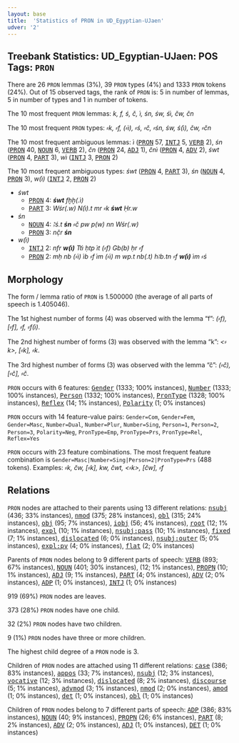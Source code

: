 ```yaml
---
layout: base
title:  'Statistics of PRON in UD_Egyptian-UJaen'
udver: '2'
---
```


## Treebank Statistics: UD_Egyptian-UJaen: POS Tags: `PRON`

There are 26 `PRON` lemmas (3%), 39 `PRON` types (4%) and 1333 `PRON` tokens (24%).
Out of 15 observed tags, the rank of `PRON` is: 5 in number of lemmas, 5 in number of types and 1 in number of tokens.

The 10 most frequent `PRON` lemmas: <em>k, f, ś, č, i҆, śn, św, śi҆, čw, čn</em>

The 10 most frequent `PRON` types:  <em>⸗k, ⸗f, (⸗i҆), ⸗ś, ⸗č, ⸗śn, św, ś(i҆), čw, ⸗čn</em>

The 10 most frequent ambiguous lemmas: <em>i҆</em> (<tt><a href="egy_ujaen-pos-PRON.html">PRON</a></tt> 57, <tt><a href="egy_ujaen-pos-INTJ.html">INTJ</a></tt> 5, <tt><a href="egy_ujaen-pos-VERB.html">VERB</a></tt> 2), <em>śn</em> (<tt><a href="egy_ujaen-pos-PRON.html">PRON</a></tt> 40, <tt><a href="egy_ujaen-pos-NOUN.html">NOUN</a></tt> 6, <tt><a href="egy_ujaen-pos-VERB.html">VERB</a></tt> 2), <em>čn</em> (<tt><a href="egy_ujaen-pos-PRON.html">PRON</a></tt> 24, <tt><a href="egy_ujaen-pos-ADJ.html">ADJ</a></tt> 1), <em>čni҆</em> (<tt><a href="egy_ujaen-pos-PRON.html">PRON</a></tt> 4, <tt><a href="egy_ujaen-pos-ADV.html">ADV</a></tt> 2), <em>śwt</em> (<tt><a href="egy_ujaen-pos-PRON.html">PRON</a></tt> 4, <tt><a href="egy_ujaen-pos-PART.html">PART</a></tt> 3), <em>wi҆</em> (<tt><a href="egy_ujaen-pos-INTJ.html">INTJ</a></tt> 3, <tt><a href="egy_ujaen-pos-PRON.html">PRON</a></tt> 2)

The 10 most frequent ambiguous types:  <em>śwt</em> (<tt><a href="egy_ujaen-pos-PRON.html">PRON</a></tt> 4, <tt><a href="egy_ujaen-pos-PART.html">PART</a></tt> 3), <em>śn</em> (<tt><a href="egy_ujaen-pos-NOUN.html">NOUN</a></tt> 4, <tt><a href="egy_ujaen-pos-PRON.html">PRON</a></tt> 3), <em>w(i҆)</em> (<tt><a href="egy_ujaen-pos-INTJ.html">INTJ</a></tt> 2, <tt><a href="egy_ujaen-pos-PRON.html">PRON</a></tt> 2)


* <em>śwt</em>
  * <tt><a href="egy_ujaen-pos-PRON.html">PRON</a></tt> 4: <em><b>śwt</b> fḫḫ(.i҆)</em>
  * <tt><a href="egy_ujaen-pos-PART.html">PART</a></tt> 3: <em>Wśr(.w) N(i҆).t mr ⸗k <b>śwt</b> Ḥr.w</em>
* <em>śn</em>
  * <tt><a href="egy_ujaen-pos-NOUN.html">NOUN</a></tt> 4: <em>Ꜣś.t <b>śn</b> ⸗č pw p(w) nn Wśr(.w)</em>
  * <tt><a href="egy_ujaen-pos-PRON.html">PRON</a></tt> 3: <em>nč̣r <b>śn</b></em>
* <em>w(i҆)</em>
  * <tt><a href="egy_ujaen-pos-INTJ.html">INTJ</a></tt> 2: <em>nfr <b>w(i҆)</b> Tti҆ ḥtp i҆t (⸗f) Gb(b) ḥr ⸗f</em>
  * <tt><a href="egy_ujaen-pos-PRON.html">PRON</a></tt> 2: <em>mḥ nb (⸗i҆) i҆b ⸗f i҆m (⸗i҆) m wp.t nb(.t) hꜣb.tn ⸗f <b>w(i҆)</b> i҆m ⸗ś</em>

## Morphology

The form / lemma ratio of `PRON` is 1.500000 (the average of all parts of speech is 1.405046).

The 1st highest number of forms (4) was observed with the lemma “f”: <em>(⸗f), [⸗f], ⸗f, ⸗f(i҆)</em>.

The 2nd highest number of forms (3) was observed with the lemma “k”: <em><⸗k>, [⸗k], ⸗k</em>.

The 3rd highest number of forms (3) was observed with the lemma “č”: <em>(⸗č), [⸗č], ⸗č</em>.

`PRON` occurs with 6 features: <tt><a href="egy_ujaen-feat-Gender.html">Gender</a></tt> (1333; 100% instances), <tt><a href="egy_ujaen-feat-Number.html">Number</a></tt> (1333; 100% instances), <tt><a href="egy_ujaen-feat-Person.html">Person</a></tt> (1332; 100% instances), <tt><a href="egy_ujaen-feat-PronType.html">PronType</a></tt> (1328; 100% instances), <tt><a href="egy_ujaen-feat-Reflex.html">Reflex</a></tt> (14; 1% instances), <tt><a href="egy_ujaen-feat-Polarity.html">Polarity</a></tt> (1; 0% instances)

`PRON` occurs with 14 feature-value pairs: `Gender=Com`, `Gender=Fem`, `Gender=Masc`, `Number=Dual`, `Number=Plur`, `Number=Sing`, `Person=1`, `Person=2`, `Person=3`, `Polarity=Neg`, `PronType=Emp`, `PronType=Prs`, `PronType=Rel`, `Reflex=Yes`

`PRON` occurs with 23 feature combinations.
The most frequent feature combination is `Gender=Masc|Number=Sing|Person=2|PronType=Prs` (488 tokens).
Examples: <em>⸗k, čw, [⸗k], kw, čwt, <⸗k>, [čw], ⸗f</em>


## Relations

`PRON` nodes are attached to their parents using 13 different relations: <tt><a href="egy_ujaen-dep-nsubj.html">nsubj</a></tt> (436; 33% instances), <tt><a href="egy_ujaen-dep-nmod.html">nmod</a></tt> (375; 28% instances), <tt><a href="egy_ujaen-dep-obl.html">obl</a></tt> (315; 24% instances), <tt><a href="egy_ujaen-dep-obj.html">obj</a></tt> (95; 7% instances), <tt><a href="egy_ujaen-dep-iobj.html">iobj</a></tt> (56; 4% instances), <tt><a href="egy_ujaen-dep-root.html">root</a></tt> (12; 1% instances), <tt><a href="egy_ujaen-dep-expl.html">expl</a></tt> (10; 1% instances), <tt><a href="egy_ujaen-dep-nsubj-pass.html">nsubj:pass</a></tt> (10; 1% instances), <tt><a href="egy_ujaen-dep-fixed.html">fixed</a></tt> (7; 1% instances), <tt><a href="egy_ujaen-dep-dislocated.html">dislocated</a></tt> (6; 0% instances), <tt><a href="egy_ujaen-dep-nsubj-outer.html">nsubj:outer</a></tt> (5; 0% instances), <tt><a href="egy_ujaen-dep-expl-pv.html">expl:pv</a></tt> (4; 0% instances), <tt><a href="egy_ujaen-dep-flat.html">flat</a></tt> (2; 0% instances)

Parents of `PRON` nodes belong to 9 different parts of speech: <tt><a href="egy_ujaen-pos-VERB.html">VERB</a></tt> (893; 67% instances), <tt><a href="egy_ujaen-pos-NOUN.html">NOUN</a></tt> (401; 30% instances),  (12; 1% instances), <tt><a href="egy_ujaen-pos-PROPN.html">PROPN</a></tt> (10; 1% instances), <tt><a href="egy_ujaen-pos-ADJ.html">ADJ</a></tt> (9; 1% instances), <tt><a href="egy_ujaen-pos-PART.html">PART</a></tt> (4; 0% instances), <tt><a href="egy_ujaen-pos-ADV.html">ADV</a></tt> (2; 0% instances), <tt><a href="egy_ujaen-pos-ADP.html">ADP</a></tt> (1; 0% instances), <tt><a href="egy_ujaen-pos-INTJ.html">INTJ</a></tt> (1; 0% instances)

919 (69%) `PRON` nodes are leaves.

373 (28%) `PRON` nodes have one child.

32 (2%) `PRON` nodes have two children.

9 (1%) `PRON` nodes have three or more children.

The highest child degree of a `PRON` node is 3.

Children of `PRON` nodes are attached using 11 different relations: <tt><a href="egy_ujaen-dep-case.html">case</a></tt> (386; 83% instances), <tt><a href="egy_ujaen-dep-appos.html">appos</a></tt> (33; 7% instances), <tt><a href="egy_ujaen-dep-nsubj.html">nsubj</a></tt> (12; 3% instances), <tt><a href="egy_ujaen-dep-vocative.html">vocative</a></tt> (12; 3% instances), <tt><a href="egy_ujaen-dep-dislocated.html">dislocated</a></tt> (8; 2% instances), <tt><a href="egy_ujaen-dep-discourse.html">discourse</a></tt> (5; 1% instances), <tt><a href="egy_ujaen-dep-advmod.html">advmod</a></tt> (3; 1% instances), <tt><a href="egy_ujaen-dep-nmod.html">nmod</a></tt> (2; 0% instances), <tt><a href="egy_ujaen-dep-amod.html">amod</a></tt> (1; 0% instances), <tt><a href="egy_ujaen-dep-det.html">det</a></tt> (1; 0% instances), <tt><a href="egy_ujaen-dep-obl.html">obl</a></tt> (1; 0% instances)

Children of `PRON` nodes belong to 7 different parts of speech: <tt><a href="egy_ujaen-pos-ADP.html">ADP</a></tt> (386; 83% instances), <tt><a href="egy_ujaen-pos-NOUN.html">NOUN</a></tt> (40; 9% instances), <tt><a href="egy_ujaen-pos-PROPN.html">PROPN</a></tt> (26; 6% instances), <tt><a href="egy_ujaen-pos-PART.html">PART</a></tt> (8; 2% instances), <tt><a href="egy_ujaen-pos-ADV.html">ADV</a></tt> (2; 0% instances), <tt><a href="egy_ujaen-pos-ADJ.html">ADJ</a></tt> (1; 0% instances), <tt><a href="egy_ujaen-pos-DET.html">DET</a></tt> (1; 0% instances)

